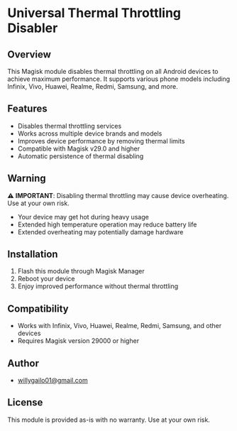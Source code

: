 # Universal Thermal Throttling Disabler

## Overview
This Magisk module disables thermal throttling on all Android devices to achieve maximum performance. It supports various phone models including Infinix, Vivo, Huawei, Realme, Redmi, Samsung, and more.

## Features
- Disables thermal throttling services
- Works across multiple device brands and models
- Improves device performance by removing thermal limits
- Compatible with Magisk v29.0 and higher
- Automatic persistence of thermal disabling

## Warning
⚠️ **IMPORTANT**: Disabling thermal throttling may cause device overheating. Use at your own risk.
- Your device may get hot during heavy usage
- Extended high temperature operation may reduce battery life
- Extended overheating may potentially damage hardware

## Installation
1. Flash this module through Magisk Manager
2. Reboot your device
3. Enjoy improved performance without thermal throttling

## Compatibility
- Works with Infinix, Vivo, Huawei, Realme, Redmi, Samsung, and other devices
- Requires Magisk version 29000 or higher

## Author
- willygailo01@gmail.com

## License
This module is provided as-is with no warranty. Use at your own risk. 
